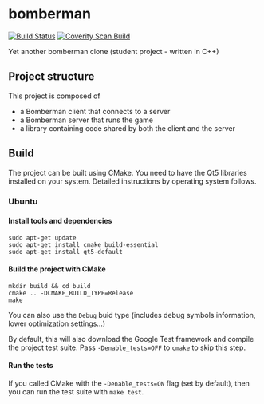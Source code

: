 bomberman
=========

[![Build Status](https://travis-ci.org/Neki/bomberman.svg)](https://travis-ci.org/Neki/bomberman)
[![Coverity Scan Build](https://scan.coverity.com/projects/3081/badge.svg)](https://scan.coverity.com/projects/3081/badge.svg)

Yet another bomberman clone (student project - written in C++)

## Project structure

This project is composed of
* a Bomberman client that connects to a server
* a Bomberman server that runs the game
* a library containing code shared by both the client and the server

## Build

The project can be built using CMake. You need to have the Qt5 libraries installed on your system. Detailed instructions by operating system follows.

### Ubuntu

#### Install tools and dependencies

```
sudo apt-get update
sudo apt-get install cmake build-essential
sudo apt-get install qt5-default
```

#### Build the project with CMake

```
mkdir build && cd build
cmake .. -DCMAKE_BUILD_TYPE=Release
make
```

You can also use the `Debug` buid type (includes debug symbols information, lower optimization settings...)

By default, this will also download the Google Test framework and compile the project test suite. Pass `-Denable_tests=OFF` to `cmake` to skip this step.

#### Run the tests

If you called CMake with the `-Denable_tests=ON` flag (set by default), then you can run the test suite with `make test`.

